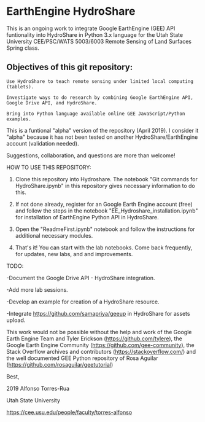 # EarthEngine HydroShare
This is an ongoing work to integrate Google EarthEngine (GEE) API funtionality into HydroShare in Python 3.x language for the Utah State University CEE/PSC/WATS 5003/6003 Remote Sensing of Land Surfaces Spring class. 

## Objectives of this git repository: 
```
Use HydroShare to teach remote sensing under limited local computing (tablets).

Investigate ways to do research by combining Google EarthEngine API, Google Drive API, and HydroShare.

Bring into Python language available online GEE JavaScript/Python examples.
```

This is a funtional "alpha" version of the repository (April 2019). I consider it "alpha" because it has not been tested on another HydroShare/EarthEngine account (validation needed). 

Suggestions, collaboration, and questions are more than welcome!

HOW TO USE THIS REPOSITORY:

1) Clone this repository into Hydroshare. The notebook "Git commands for HydroShare.ipynb" in this repository gives necessary information to do this.

2) If not done already, register for an Google Earth Engine account (free) and follow the steps in the notebook "EE_Hydroshare_installation.ipynb" for installation of EarthEngine Python API in HydroShare.

3) Open the "ReadmeFirst.ipynb" notebook and follow the instructions for additional necessary modules.

4) That's it! You can start with the lab notebooks. Come back frequently, for updates, new labs, and and improvements.


TODO: 

-Document the Google Drive API - HydroShare integration.

-Add more lab sessions.

-Develop an example for creation of a HydroShare resource.

-Integrate https://github.com/samapriya/geeup in HydroShare for assets upload.


This work would not be possible without the help and work of the Google Earth Engine Team and Tyler Erickson (https://github.com/tylere), the Google Earth Engine Community (https://github.com/gee-community), the Stack Overflow archives and contributors (https://stackoverflow.com/) and the well documented GEE Python repository of Rosa Aguilar (https://github.com/rosaguilar/geetutorial)




Best,


2019 Alfonso Torres-Rua

Utah State University

https://cee.usu.edu/people/faculty/torres-alfonso

